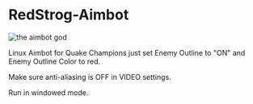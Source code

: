 # RedStrog-Aimbot
![the aimbot god](https://github.com/megastrog/RedStrog-AutoTrigger/raw/main/buttesda.jpeg?raw=true)

Linux Aimbot for Quake Champions just set Enemy Outline to "ON" and Enemy Outline Color to red.

Make sure anti-aliasing is OFF in VIDEO settings.

Run in windowed mode.
